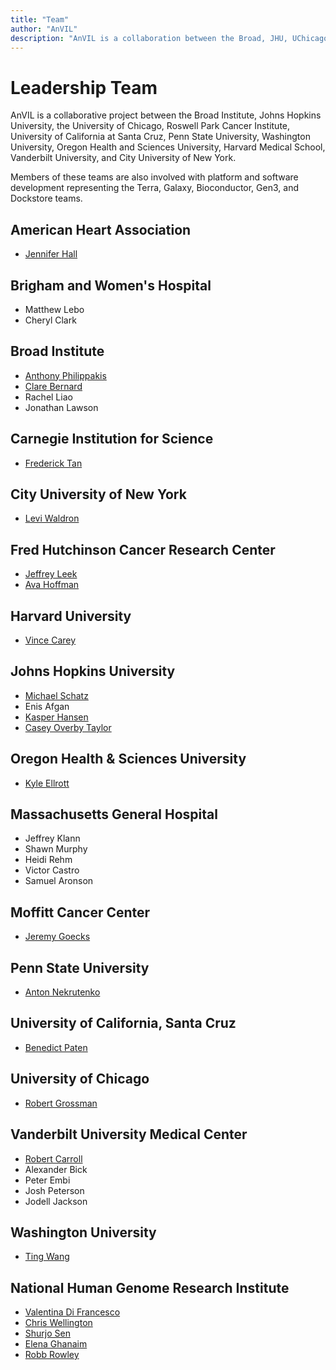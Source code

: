 ```yaml
---
title: "Team"
author: "AnVIL"
description: "AnVIL is a collaboration between the Broad, JHU, UChicago, RPCI, UCSC, Penn State, WUSTL, OHSU, Harvard Medical School, Vanderbilt & CUNY."
---
```


# Leadership Team

<hero>AnVIL is a collaborative project between the Broad Institute, Johns Hopkins University, the University of Chicago, Roswell Park Cancer Institute, University of California at Santa Cruz, Penn State University, Washington University, Oregon Health and Sciences University, Harvard Medical School, Vanderbilt University, and City University of New York.</hero>

Members of these teams are also involved with platform and software development representing the Terra, Galaxy, Bioconductor, Gen3, and Dockstore teams.

## American Heart Association

- [Jennifer Hall](https://www.heart.org/en/about-us/jennifer-hall)

## Brigham and Women's Hospital

- Matthew Lebo
- Cheryl Clark

## Broad Institute

- [Anthony Philippakis](https://www.broadinstitute.org/bios/anthony-philippakis-0)
- [Clare Bernard](https://www.broadinstitute.org/bios/clare-bernard)
- Rachel Liao
- Jonathan Lawson

## Carnegie Institution for Science

- [Frederick Tan](https://bse.carnegiescience.edu/)

## City University of New York

- [Levi Waldron](https://waldronlab.io/)

## Fred Hutchinson Cancer Research Center
- [Jeffrey Leek](https://jtleek.com/)
- [Ava Hoffman](https://www.avahoffman.com/)

## Harvard University

- [Vince Carey](https://vjcitn.github.io/)

## Johns Hopkins University

- [Michael Schatz](https://schatz-lab.org/)
- Enis Afgan
- [Kasper Hansen](https://publichealth.jhu.edu/faculty/2742/kasper-daniel-hansen)
- [Casey Overby Taylor](https://www.hopkinsmedicine.org/profiles/details/casey-taylor)

## Oregon Health & Sciences University

- [Kyle Ellrott](https://www.ohsu.edu/people/kyle-ellrott-phd)

## Massachusetts General Hospital

- Jeffrey Klann
- Shawn Murphy
- Heidi Rehm
- Victor Castro
- Samuel Aronson

## Moffitt Cancer Center

- [Jeremy Goecks](http://www.goeckslab.org/)

## Penn State University

- [Anton Nekrutenko](https://nekrut.github.io/lab_site/)

## University of California, Santa Cruz

- [Benedict Paten](https://cglgenomics.ucsc.edu/team/)

## University of Chicago

- [Robert Grossman](https://rgrossman.com/)

## Vanderbilt University Medical Center

- [Robert Carroll](https://www.vumc.org/dbmi/person/robert-carroll-phd)
- Alexander Bick
- Peter Embi
- Josh Peterson
- Jodell Jackson

## Washington University

- [Ting Wang](https://genome.wustl.edu/people/ting-wang/)

## National Human Genome Research Institute

- [Valentina Di Francesco](https://www.genome.gov/staff/Valentina-Di-Francesco-MS)
- [Chris Wellington](https://www.genome.gov/staff/Chris-Wellington-BS)
- [Shurjo Sen](https://www.genome.gov/staff/Shurjo-K-Sen-PhD)
- [Elena Ghanaim](https://www.genome.gov/staff/Elena-Ghanaim-MA)
- [Robb Rowley](https://www.genome.gov/staff/robb-rowley-md)
